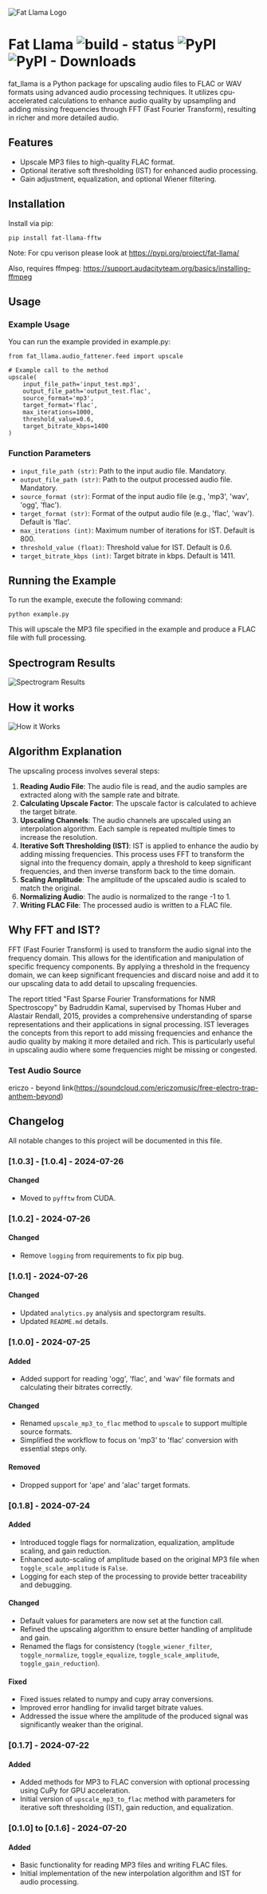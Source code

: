 ![Fat Llama Logo](https://drive.google.com/uc?export=view&id=1BHe352g43zAdDYLDusBrBPdNvRIvlQwp)

# Fat Llama ![build - status](https://github.com/bkraad47/fat_llama_fftw/actions/workflows/tests.yml/badge.svg) ![PyPI](https://img.shields.io/pypi/v/fat-llama-fftw?label=pypi%20package) ![PyPI - Downloads](https://img.shields.io/pypi/dm/fat-llama-fftw)
fat_llama is a Python package for upscaling audio files to FLAC or WAV formats using advanced audio processing techniques. It utilizes cpu-accelerated calculations to enhance audio quality by upsampling and adding missing frequencies through FFT (Fast Fourier Transform), resulting in richer and more detailed audio.

## Features

- Upscale MP3 files to high-quality FLAC format.
- Optional iterative soft thresholding (IST) for enhanced audio processing.
- Gain adjustment, equalization, and optional Wiener filtering.

## Installation

Install via pip:
```
pip install fat-llama-fftw
```
Note: For cpu verison please look at https://pypi.org/project/fat-llama/

Also, requires ffmpeg: https://support.audacityteam.org/basics/installing-ffmpeg

## Usage

### Example Usage

You can run the example provided in example.py:

```
from fat_llama.audio_fattener.feed import upscale

# Example call to the method
upscale(
    input_file_path='input_test.mp3',
    output_file_path='output_test.flac',
    source_format='mp3',
    target_format='flac',
    max_iterations=1000,
    threshold_value=0.6,
    target_bitrate_kbps=1400
)
```
### Function Parameters

- `input_file_path (str)`: Path to the input audio file. Mandatory.
- `output_file_path (str)`: Path to the output processed audio file. Mandatory.
- `source_format (str)`: Format of the input audio file (e.g., 'mp3', 'wav', 'ogg', 'flac').
- `target_format (str)`: Format of the output audio file (e.g., 'flac', 'wav'). Default is 'flac'.
- `max_iterations (int)`: Maximum number of iterations for IST. Default is 800.
- `threshold_value (float)`: Threshold value for IST. Default is 0.6.
- `target_bitrate_kbps (int)`: Target bitrate in kbps. Default is 1411.

## Running the Example

To run the example, execute the following command:
```
python example.py
```
This will upscale the MP3 file specified in the example and produce a FLAC file with full processing.

## Spectrogram Results

![Spectrogram Results](https://drive.google.com/uc?export=view&id=1_QgMQ8FR1Rryyw22bBQa0EAEGIjw9eS_)

## How it works

![How it Works](https://drive.google.com/uc?export=view&id=1rzIGzghlRUMTrqKSst_FdZk-WhpznVX1)

## Algorithm Explanation

The upscaling process involves several steps:

1. **Reading Audio File**: The audio file is read, and the audio samples are extracted along with the sample rate and bitrate.
2. **Calculating Upscale Factor**: The upscale factor is calculated to achieve the target bitrate.
3. **Upscaling Channels**: The audio channels are upscaled using an interpolation algorithm. Each sample is repeated multiple times to increase the resolution.
4. **Iterative Soft Thresholding (IST)**: IST is applied to enhance the audio by adding missing frequencies. This process uses FFT to transform the signal into the frequency domain, apply a threshold to keep significant frequencies, and then inverse transform back to the time domain.
5. **Scaling Amplitude**: The amplitude of the upscaled audio is scaled to match the original.
6. **Normalizing Audio**: The audio is normalized to the range -1 to 1.
7. **Writing FLAC File**: The processed audio is written to a FLAC file.

## Why FFT and IST?

FFT (Fast Fourier Transform) is used to transform the audio signal into the frequency domain. This allows for the identification and manipulation of specific frequency components. By applying a threshold in the frequency domain, we can keep significant frequencies and discard noise and add it to our upscaling data to add detail to upscaling frequencies.

The report titled "Fast Sparse Fourier Transformations for NMR Spectroscopy" by Badruddin Kamal, supervised by Thomas Huber and Alastair Rendall, 2015, provides a comprehensive understanding of sparse representations and their applications in signal processing. IST leverages the concepts from this report to add missing frequencies and enhance the audio quality by making it more detailed and rich. This is particularly useful in upscaling audio where some frequencies might be missing or congested.

### Test Audio Source

ericzo - beyond link(https://soundcloud.com/ericzomusic/free-electro-trap-anthem-beyond)

## Changelog

All notable changes to this project will be documented in this file.

### [1.0.3] - [1.0.4] - 2024-07-26

#### Changed

- Moved to `pyfftw` from CUDA.

### [1.0.2] - 2024-07-26

#### Changed

- Remove `logging` from requirements to fix pip bug.

### [1.0.1] - 2024-07-26

#### Changed

- Updated `analytics.py` analysis and spectorgram results.
- Updated `README.md` details.

### [1.0.0] - 2024-07-25

#### Added

- Added support for reading 'ogg', 'flac', and 'wav' file formats and calculating their bitrates correctly.

#### Changed

- Renamed `upscale_mp3_to_flac` method to `upscale` to support multiple source formats.
- Simplified the workflow to focus on 'mp3' to 'flac' conversion with essential steps only.

#### Removed

- Dropped support for 'ape' and 'alac' target formats.

### [0.1.8] - 2024-07-24

#### Added

- Introduced toggle flags for normalization, equalization, amplitude scaling, and gain reduction.
- Enhanced auto-scaling of amplitude based on the original MP3 file when `toggle_scale_amplitude` is `False`.
- Logging for each step of the processing to provide better traceability and debugging.

#### Changed

- Default values for parameters are now set at the function call.
- Refined the upscaling algorithm to ensure better handling of amplitude and gain.
- Renamed the flags for consistency (`toggle_wiener_filter`, `toggle_normalize`, `toggle_equalize`, `toggle_scale_amplitude`, `toggle_gain_reduction`).

#### Fixed

- Fixed issues related to numpy and cupy array conversions.
- Improved error handling for invalid target bitrate values.
- Addressed the issue where the amplitude of the produced signal was significantly weaker than the original.

### [0.1.7] - 2024-07-22

#### Added

- Added methods for MP3 to FLAC conversion with optional processing using CuPy for GPU acceleration.
- Initial version of `upscale_mp3_to_flac` method with parameters for iterative soft thresholding (IST), gain reduction, and equalization.

### [0.1.0] to [0.1.6] - 2024-07-20

#### Added

- Basic functionality for reading MP3 files and writing FLAC files.
- Initial implementation of the new interpolation algorithm and IST for audio processing.